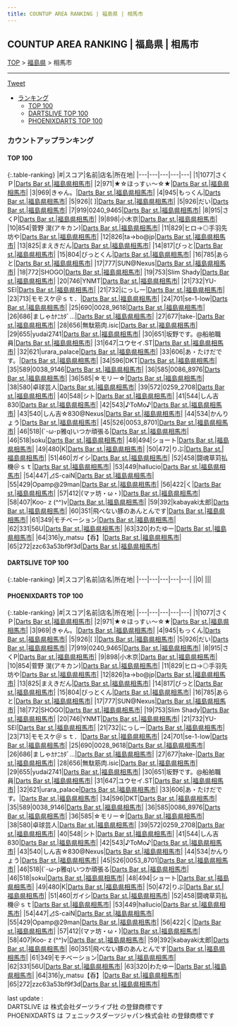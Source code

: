 ```yaml
---
title: COUNTUP AREA RANKING | 福島県 | 相馬市
---
```

## COUNTUP AREA RANKING | 福島県 | 相馬市

[TOP](/darts/rank/) > [福島県](/darts/rank/福島県/) > 相馬市

___

<a href="https://twitter.com/share?ref_src=twsrc%5Etfw" data-text="COUNTUP AREA RANKING | 福島県相馬市" class="twitter-share-button" data-hashtags="DARTSLIVE,PHOENIXDARTS,darts,ダーツ" data-show-count="false">Tweet</a>

* [ランキング](#カウントアップランキング)
    * [TOP 100](#top-100)
    * [DARTSLIVE TOP 100](#dartslive-top-100)
    * [PHOENIXDARTS TOP 100](#phoenixdarts-top-100)

### カウントアップランキング

#### TOP 100



{:.table-ranking}
|#|スコア|名前|店名|所在地|
|---|---|---|---|---|
|1|1077|<span class="rank-name-pd">さくＰ</span>|<a href="https://vs.phoenixdarts.com/jp/shop/shopDetailInfo/s_10170?s_seq=10170">Darts Bar st.</a>|<a href="/darts/rank/福島県/相馬市">福島県相馬市</a>|
|2|971|<span class="rank-name-pd">★☆ほっすぃ〜☆★</span>|<a href="https://vs.phoenixdarts.com/jp/shop/shopDetailInfo/s_10170?s_seq=10170">Darts Bar st.</a>|<a href="/darts/rank/福島県/相馬市">福島県相馬市</a>|
|3|969|<span class="rank-name-pd">きゃん。</span>|<a href="https://vs.phoenixdarts.com/jp/shop/shopDetailInfo/s_10170?s_seq=10170">Darts Bar st.</a>|<a href="/darts/rank/福島県/相馬市">福島県相馬市</a>|
|4|945|<span class="rank-name-pd">もっくん</span>|<a href="https://vs.phoenixdarts.com/jp/shop/shopDetailInfo/s_10170?s_seq=10170">Darts Bar st.</a>|<a href="/darts/rank/福島県/相馬市">福島県相馬市</a>|
|5|926|<span class="rank-name-pd">[   ]</span>|<a href="https://vs.phoenixdarts.com/jp/shop/shopDetailInfo/s_10170?s_seq=10170">Darts Bar st.</a>|<a href="/darts/rank/福島県/相馬市">福島県相馬市</a>|
|5|926|<span class="rank-name-pd">だい</span>|<a href="https://vs.phoenixdarts.com/jp/shop/shopDetailInfo/s_10170?s_seq=10170">Darts Bar st.</a>|<a href="/darts/rank/福島県/相馬市">福島県相馬市</a>|
|7|919|<span class="rank-name-pd">0240_9465</span>|<a href="https://vs.phoenixdarts.com/jp/shop/shopDetailInfo/s_10170?s_seq=10170">Darts Bar st.</a>|<a href="/darts/rank/福島県/相馬市">福島県相馬市</a>|
|8|915|<span class="rank-name-pd">さくP</span>|<a href="https://vs.phoenixdarts.com/jp/shop/shopDetailInfo/s_10170?s_seq=10170">Darts Bar st.</a>|<a href="/darts/rank/福島県/相馬市">福島県相馬市</a>|
|9|898|<span class="rank-name-pd">小木京</span>|<a href="https://vs.phoenixdarts.com/jp/shop/shopDetailInfo/s_10170?s_seq=10170">Darts Bar st.</a>|<a href="/darts/rank/福島県/相馬市">福島県相馬市</a>|
|10|854|<span class="rank-name-pd">菅野 滉(アキカン)</span>|<a href="https://vs.phoenixdarts.com/jp/shop/shopDetailInfo/s_10170?s_seq=10170">Darts Bar st.</a>|<a href="/darts/rank/福島県/相馬市">福島県相馬市</a>|
|11|829|<span class="rank-name-pd">ヒロ→◎手羽先坊や</span>|<a href="https://vs.phoenixdarts.com/jp/shop/shopDetailInfo/s_10170?s_seq=10170">Darts Bar st.</a>|<a href="/darts/rank/福島県/相馬市">福島県相馬市</a>|
|12|826|<span class="rank-name-pd">ta→bo@jp</span>|<a href="https://vs.phoenixdarts.com/jp/shop/shopDetailInfo/s_10170?s_seq=10170">Darts Bar st.</a>|<a href="/darts/rank/福島県/相馬市">福島県相馬市</a>|
|13|825|<span class="rank-name-pd">まえきだん</span>|<a href="https://vs.phoenixdarts.com/jp/shop/shopDetailInfo/s_10170?s_seq=10170">Darts Bar st.</a>|<a href="/darts/rank/福島県/相馬市">福島県相馬市</a>|
|14|817|<span class="rank-name-pd">びっと</span>|<a href="https://vs.phoenixdarts.com/jp/shop/shopDetailInfo/s_10170?s_seq=10170">Darts Bar st.</a>|<a href="/darts/rank/福島県/相馬市">福島県相馬市</a>|
|15|804|<span class="rank-name-pd">びっとくん</span>|<a href="https://vs.phoenixdarts.com/jp/shop/shopDetailInfo/s_10170?s_seq=10170">Darts Bar st.</a>|<a href="/darts/rank/福島県/相馬市">福島県相馬市</a>|
|16|785|<span class="rank-name-pd">あらと</span>|<a href="https://vs.phoenixdarts.com/jp/shop/shopDetailInfo/s_10170?s_seq=10170">Darts Bar st.</a>|<a href="/darts/rank/福島県/相馬市">福島県相馬市</a>|
|17|777|<span class="rank-name-pd">SUN@Nexus</span>|<a href="https://vs.phoenixdarts.com/jp/shop/shopDetailInfo/s_10170?s_seq=10170">Darts Bar st.</a>|<a href="/darts/rank/福島県/相馬市">福島県相馬市</a>|
|18|772|<span class="rank-name-pd">SHOGO</span>|<a href="https://vs.phoenixdarts.com/jp/shop/shopDetailInfo/s_10170?s_seq=10170">Darts Bar st.</a>|<a href="/darts/rank/福島県/相馬市">福島県相馬市</a>|
|19|753|<span class="rank-name-pd">Slim Shady</span>|<a href="https://vs.phoenixdarts.com/jp/shop/shopDetailInfo/s_10170?s_seq=10170">Darts Bar st.</a>|<a href="/darts/rank/福島県/相馬市">福島県相馬市</a>|
|20|746|<span class="rank-name-pd">YNMT</span>|<a href="https://vs.phoenixdarts.com/jp/shop/shopDetailInfo/s_10170?s_seq=10170">Darts Bar st.</a>|<a href="/darts/rank/福島県/相馬市">福島県相馬市</a>|
|21|732|<span class="rank-name-pd">YU-SEI</span>|<a href="https://vs.phoenixdarts.com/jp/shop/shopDetailInfo/s_10170?s_seq=10170">Darts Bar st.</a>|<a href="/darts/rank/福島県/相馬市">福島県相馬市</a>|
|21|732|<span class="rank-name-pd">にっしー</span>|<a href="https://vs.phoenixdarts.com/jp/shop/shopDetailInfo/s_10170?s_seq=10170">Darts Bar st.</a>|<a href="/darts/rank/福島県/相馬市">福島県相馬市</a>|
|23|713|<span class="rank-name-pd">モモスケ＠ｓｔ．</span>|<a href="https://vs.phoenixdarts.com/jp/shop/shopDetailInfo/s_10170?s_seq=10170">Darts Bar st.</a>|<a href="/darts/rank/福島県/相馬市">福島県相馬市</a>|
|24|701|<span class="rank-name-pd">se-1-low</span>|<a href="https://vs.phoenixdarts.com/jp/shop/shopDetailInfo/s_10170?s_seq=10170">Darts Bar st.</a>|<a href="/darts/rank/福島県/相馬市">福島県相馬市</a>|
|25|690|<span class="rank-name-pd">0028_9618</span>|<a href="https://vs.phoenixdarts.com/jp/shop/shopDetailInfo/s_10170?s_seq=10170">Darts Bar st.</a>|<a href="/darts/rank/福島県/相馬市">福島県相馬市</a>|
|26|686|<span class="rank-name-pd">ましゃｶﾅﾆｶﾀﾞ…</span>|<a href="https://vs.phoenixdarts.com/jp/shop/shopDetailInfo/s_10170?s_seq=10170">Darts Bar st.</a>|<a href="/darts/rank/福島県/相馬市">福島県相馬市</a>|
|27|677|<span class="rank-name-pd">take-</span>|<a href="https://vs.phoenixdarts.com/jp/shop/shopDetailInfo/s_10170?s_seq=10170">Darts Bar st.</a>|<a href="/darts/rank/福島県/相馬市">福島県相馬市</a>|
|28|656|<span class="rank-name-pd">無駄筋肉.isic</span>|<a href="https://vs.phoenixdarts.com/jp/shop/shopDetailInfo/s_10170?s_seq=10170">Darts Bar st.</a>|<a href="/darts/rank/福島県/相馬市">福島県相馬市</a>|
|29|655|<span class="rank-name-pd">yudai2741</span>|<a href="https://vs.phoenixdarts.com/jp/shop/shopDetailInfo/s_10170?s_seq=10170">Darts Bar st.</a>|<a href="/darts/rank/福島県/相馬市">福島県相馬市</a>|
|30|651|<span class="rank-name-pd">坂野です。@船舶職員</span>|<a href="https://vs.phoenixdarts.com/jp/shop/shopDetailInfo/s_10170?s_seq=10170">Darts Bar st.</a>|<a href="/darts/rank/福島県/相馬市">福島県相馬市</a>|
|31|647|<span class="rank-name-pd">ユウセイ.ST</span>|<a href="https://vs.phoenixdarts.com/jp/shop/shopDetailInfo/s_10170?s_seq=10170">Darts Bar st.</a>|<a href="/darts/rank/福島県/相馬市">福島県相馬市</a>|
|32|621|<span class="rank-name-pd">urara_palace</span>|<a href="https://vs.phoenixdarts.com/jp/shop/shopDetailInfo/s_10170?s_seq=10170">Darts Bar st.</a>|<a href="/darts/rank/福島県/相馬市">福島県相馬市</a>|
|33|606|<span class="rank-name-pd">あ・たけだです。</span>|<a href="https://vs.phoenixdarts.com/jp/shop/shopDetailInfo/s_10170?s_seq=10170">Darts Bar st.</a>|<a href="/darts/rank/福島県/相馬市">福島県相馬市</a>|
|34|596|<span class="rank-name-pd">DKT</span>|<a href="https://vs.phoenixdarts.com/jp/shop/shopDetailInfo/s_10170?s_seq=10170">Darts Bar st.</a>|<a href="/darts/rank/福島県/相馬市">福島県相馬市</a>|
|35|589|<span class="rank-name-pd">0038_9146</span>|<a href="https://vs.phoenixdarts.com/jp/shop/shopDetailInfo/s_10170?s_seq=10170">Darts Bar st.</a>|<a href="/darts/rank/福島県/相馬市">福島県相馬市</a>|
|36|585|<span class="rank-name-pd">0086_8976</span>|<a href="https://vs.phoenixdarts.com/jp/shop/shopDetailInfo/s_10170?s_seq=10170">Darts Bar st.</a>|<a href="/darts/rank/福島県/相馬市">福島県相馬市</a>|
|36|585|<span class="rank-name-pd">☆モリー☆</span>|<a href="https://vs.phoenixdarts.com/jp/shop/shopDetailInfo/s_10170?s_seq=10170">Darts Bar st.</a>|<a href="/darts/rank/福島県/相馬市">福島県相馬市</a>|
|38|580|<span class="rank-name-pd">卓球芸人</span>|<a href="https://vs.phoenixdarts.com/jp/shop/shopDetailInfo/s_10170?s_seq=10170">Darts Bar st.</a>|<a href="/darts/rank/福島県/相馬市">福島県相馬市</a>|
|39|572|<span class="rank-name-pd">0259_2708</span>|<a href="https://vs.phoenixdarts.com/jp/shop/shopDetailInfo/s_10170?s_seq=10170">Darts Bar st.</a>|<a href="/darts/rank/福島県/相馬市">福島県相馬市</a>|
|40|548|<span class="rank-name-pd">シト</span>|<a href="https://vs.phoenixdarts.com/jp/shop/shopDetailInfo/s_10170?s_seq=10170">Darts Bar st.</a>|<a href="/darts/rank/福島県/相馬市">福島県相馬市</a>|
|41|544|<span class="rank-name-pd">しん吉830</span>|<a href="https://vs.phoenixdarts.com/jp/shop/shopDetailInfo/s_10170?s_seq=10170">Darts Bar st.</a>|<a href="/darts/rank/福島県/相馬市">福島県相馬市</a>|
|42|543|<span class="rank-name-pd">♪ToMo♪</span>|<a href="https://vs.phoenixdarts.com/jp/shop/shopDetailInfo/s_10170?s_seq=10170">Darts Bar st.</a>|<a href="/darts/rank/福島県/相馬市">福島県相馬市</a>|
|43|540|<span class="rank-name-pd">しん吉☆830@Nexus</span>|<a href="https://vs.phoenixdarts.com/jp/shop/shopDetailInfo/s_10170?s_seq=10170">Darts Bar st.</a>|<a href="/darts/rank/福島県/相馬市">福島県相馬市</a>|
|44|534|<span class="rank-name-pd">かんりょう</span>|<a href="https://vs.phoenixdarts.com/jp/shop/shopDetailInfo/s_10170?s_seq=10170">Darts Bar st.</a>|<a href="/darts/rank/福島県/相馬市">福島県相馬市</a>|
|45|526|<span class="rank-name-pd">0053_8701</span>|<a href="https://vs.phoenixdarts.com/jp/shop/shopDetailInfo/s_10170?s_seq=10170">Darts Bar st.</a>|<a href="/darts/rank/福島県/相馬市">福島県相馬市</a>|
|46|518|<span class="rank-name-pd">(´･ω･p雅q)いつか頑張る</span>|<a href="https://vs.phoenixdarts.com/jp/shop/shopDetailInfo/s_10170?s_seq=10170">Darts Bar st.</a>|<a href="/darts/rank/福島県/相馬市">福島県相馬市</a>|
|46|518|<span class="rank-name-pd">soku</span>|<a href="https://vs.phoenixdarts.com/jp/shop/shopDetailInfo/s_10170?s_seq=10170">Darts Bar st.</a>|<a href="/darts/rank/福島県/相馬市">福島県相馬市</a>|
|48|494|<span class="rank-name-pd">ショート</span>|<a href="https://vs.phoenixdarts.com/jp/shop/shopDetailInfo/s_10170?s_seq=10170">Darts Bar st.</a>|<a href="/darts/rank/福島県/相馬市">福島県相馬市</a>|
|49|480|<span class="rank-name-pd">K</span>|<a href="https://vs.phoenixdarts.com/jp/shop/shopDetailInfo/s_10170?s_seq=10170">Darts Bar st.</a>|<a href="/darts/rank/福島県/相馬市">福島県相馬市</a>|
|50|472|<span class="rank-name-pd">りぶ</span>|<a href="https://vs.phoenixdarts.com/jp/shop/shopDetailInfo/s_10170?s_seq=10170">Darts Bar st.</a>|<a href="/darts/rank/福島県/相馬市">福島県相馬市</a>|
|51|460|<span class="rank-name-pd">ガイシ</span>|<a href="https://vs.phoenixdarts.com/jp/shop/shopDetailInfo/s_10170?s_seq=10170">Darts Bar st.</a>|<a href="/darts/rank/福島県/相馬市">福島県相馬市</a>|
|52|458|<span class="rank-name-pd">闘魂草苅払機＠ｓｔ</span>|<a href="https://vs.phoenixdarts.com/jp/shop/shopDetailInfo/s_10170?s_seq=10170">Darts Bar st.</a>|<a href="/darts/rank/福島県/相馬市">福島県相馬市</a>|
|53|449|<span class="rank-name-pd">hallucio</span>|<a href="https://vs.phoenixdarts.com/jp/shop/shopDetailInfo/s_10170?s_seq=10170">Darts Bar st.</a>|<a href="/darts/rank/福島県/相馬市">福島県相馬市</a>|
|54|447|<span class="rank-name-pd">⊿S-caiN</span>|<a href="https://vs.phoenixdarts.com/jp/shop/shopDetailInfo/s_10170?s_seq=10170">Darts Bar st.</a>|<a href="/darts/rank/福島県/相馬市">福島県相馬市</a>|
|55|429|<span class="rank-name-pd">Opamp@29man</span>|<a href="https://vs.phoenixdarts.com/jp/shop/shopDetailInfo/s_10170?s_seq=10170">Darts Bar st.</a>|<a href="/darts/rank/福島県/相馬市">福島県相馬市</a>|
|56|422|<span class="rank-name-pd">く</span>|<a href="https://vs.phoenixdarts.com/jp/shop/shopDetailInfo/s_10170?s_seq=10170">Darts Bar st.</a>|<a href="/darts/rank/福島県/相馬市">福島県相馬市</a>|
|57|412|<span class="rank-name-pd">(マァ坊・ω・)</span>|<a href="https://vs.phoenixdarts.com/jp/shop/shopDetailInfo/s_10170?s_seq=10170">Darts Bar st.</a>|<a href="/darts/rank/福島県/相馬市">福島県相馬市</a>|
|58|407|<span class="rank-name-pd">Koo- z (^^)v</span>|<a href="https://vs.phoenixdarts.com/jp/shop/shopDetailInfo/s_10170?s_seq=10170">Darts Bar st.</a>|<a href="/darts/rank/福島県/相馬市">福島県相馬市</a>|
|59|392|<span class="rank-name-pd">kabayaki太郎</span>|<a href="https://vs.phoenixdarts.com/jp/shop/shopDetailInfo/s_10170?s_seq=10170">Darts Bar st.</a>|<a href="/darts/rank/福島県/相馬市">福島県相馬市</a>|
|60|351|<span class="rank-name-pd">飛べない豚のあんとんです</span>|<a href="https://vs.phoenixdarts.com/jp/shop/shopDetailInfo/s_10170?s_seq=10170">Darts Bar st.</a>|<a href="/darts/rank/福島県/相馬市">福島県相馬市</a>|
|61|349|<span class="rank-name-pd">モチベーション</span>|<a href="https://vs.phoenixdarts.com/jp/shop/shopDetailInfo/s_10170?s_seq=10170">Darts Bar st.</a>|<a href="/darts/rank/福島県/相馬市">福島県相馬市</a>|
|62|331|<span class="rank-name-pd">56U</span>|<a href="https://vs.phoenixdarts.com/jp/shop/shopDetailInfo/s_10170?s_seq=10170">Darts Bar st.</a>|<a href="/darts/rank/福島県/相馬市">福島県相馬市</a>|
|63|320|<span class="rank-name-pd">わたゆー</span>|<a href="https://vs.phoenixdarts.com/jp/shop/shopDetailInfo/s_10170?s_seq=10170">Darts Bar st.</a>|<a href="/darts/rank/福島県/相馬市">福島県相馬市</a>|
|64|316|<span class="rank-name-pd">y_matsu【呑】</span>|<a href="https://vs.phoenixdarts.com/jp/shop/shopDetailInfo/s_10170?s_seq=10170">Darts Bar st.</a>|<a href="/darts/rank/福島県/相馬市">福島県相馬市</a>|
|65|272|<span class="rank-name-pd">zzc63a53bf9f3d</span>|<a href="https://vs.phoenixdarts.com/jp/shop/shopDetailInfo/s_10170?s_seq=10170">Darts Bar st.</a>|<a href="/darts/rank/福島県/相馬市">福島県相馬市</a>|


#### DARTSLIVE TOP 100



{:.table-ranking}
|#|スコア|名前|店名|所在地|
|---|---|---|---|---|
||0|<span class="rank-name-dl"> </span>|<a href=""></a>|<a href="/darts/rank//"></a>|


#### PHOENIXDARTS TOP 100



{:.table-ranking}
|#|スコア|名前|店名|所在地|
|---|---|---|---|---|
|1|1077|<span class="rank-name-pd">さくＰ</span>|<a href="https://vs.phoenixdarts.com/jp/shop/shopDetailInfo/s_10170?s_seq=10170">Darts Bar st.</a>|<a href="/darts/rank/福島県/相馬市">福島県相馬市</a>|
|2|971|<span class="rank-name-pd">★☆ほっすぃ〜☆★</span>|<a href="https://vs.phoenixdarts.com/jp/shop/shopDetailInfo/s_10170?s_seq=10170">Darts Bar st.</a>|<a href="/darts/rank/福島県/相馬市">福島県相馬市</a>|
|3|969|<span class="rank-name-pd">きゃん。</span>|<a href="https://vs.phoenixdarts.com/jp/shop/shopDetailInfo/s_10170?s_seq=10170">Darts Bar st.</a>|<a href="/darts/rank/福島県/相馬市">福島県相馬市</a>|
|4|945|<span class="rank-name-pd">もっくん</span>|<a href="https://vs.phoenixdarts.com/jp/shop/shopDetailInfo/s_10170?s_seq=10170">Darts Bar st.</a>|<a href="/darts/rank/福島県/相馬市">福島県相馬市</a>|
|5|926|<span class="rank-name-pd">[   ]</span>|<a href="https://vs.phoenixdarts.com/jp/shop/shopDetailInfo/s_10170?s_seq=10170">Darts Bar st.</a>|<a href="/darts/rank/福島県/相馬市">福島県相馬市</a>|
|5|926|<span class="rank-name-pd">だい</span>|<a href="https://vs.phoenixdarts.com/jp/shop/shopDetailInfo/s_10170?s_seq=10170">Darts Bar st.</a>|<a href="/darts/rank/福島県/相馬市">福島県相馬市</a>|
|7|919|<span class="rank-name-pd">0240_9465</span>|<a href="https://vs.phoenixdarts.com/jp/shop/shopDetailInfo/s_10170?s_seq=10170">Darts Bar st.</a>|<a href="/darts/rank/福島県/相馬市">福島県相馬市</a>|
|8|915|<span class="rank-name-pd">さくP</span>|<a href="https://vs.phoenixdarts.com/jp/shop/shopDetailInfo/s_10170?s_seq=10170">Darts Bar st.</a>|<a href="/darts/rank/福島県/相馬市">福島県相馬市</a>|
|9|898|<span class="rank-name-pd">小木京</span>|<a href="https://vs.phoenixdarts.com/jp/shop/shopDetailInfo/s_10170?s_seq=10170">Darts Bar st.</a>|<a href="/darts/rank/福島県/相馬市">福島県相馬市</a>|
|10|854|<span class="rank-name-pd">菅野 滉(アキカン)</span>|<a href="https://vs.phoenixdarts.com/jp/shop/shopDetailInfo/s_10170?s_seq=10170">Darts Bar st.</a>|<a href="/darts/rank/福島県/相馬市">福島県相馬市</a>|
|11|829|<span class="rank-name-pd">ヒロ→◎手羽先坊や</span>|<a href="https://vs.phoenixdarts.com/jp/shop/shopDetailInfo/s_10170?s_seq=10170">Darts Bar st.</a>|<a href="/darts/rank/福島県/相馬市">福島県相馬市</a>|
|12|826|<span class="rank-name-pd">ta→bo@jp</span>|<a href="https://vs.phoenixdarts.com/jp/shop/shopDetailInfo/s_10170?s_seq=10170">Darts Bar st.</a>|<a href="/darts/rank/福島県/相馬市">福島県相馬市</a>|
|13|825|<span class="rank-name-pd">まえきだん</span>|<a href="https://vs.phoenixdarts.com/jp/shop/shopDetailInfo/s_10170?s_seq=10170">Darts Bar st.</a>|<a href="/darts/rank/福島県/相馬市">福島県相馬市</a>|
|14|817|<span class="rank-name-pd">びっと</span>|<a href="https://vs.phoenixdarts.com/jp/shop/shopDetailInfo/s_10170?s_seq=10170">Darts Bar st.</a>|<a href="/darts/rank/福島県/相馬市">福島県相馬市</a>|
|15|804|<span class="rank-name-pd">びっとくん</span>|<a href="https://vs.phoenixdarts.com/jp/shop/shopDetailInfo/s_10170?s_seq=10170">Darts Bar st.</a>|<a href="/darts/rank/福島県/相馬市">福島県相馬市</a>|
|16|785|<span class="rank-name-pd">あらと</span>|<a href="https://vs.phoenixdarts.com/jp/shop/shopDetailInfo/s_10170?s_seq=10170">Darts Bar st.</a>|<a href="/darts/rank/福島県/相馬市">福島県相馬市</a>|
|17|777|<span class="rank-name-pd">SUN@Nexus</span>|<a href="https://vs.phoenixdarts.com/jp/shop/shopDetailInfo/s_10170?s_seq=10170">Darts Bar st.</a>|<a href="/darts/rank/福島県/相馬市">福島県相馬市</a>|
|18|772|<span class="rank-name-pd">SHOGO</span>|<a href="https://vs.phoenixdarts.com/jp/shop/shopDetailInfo/s_10170?s_seq=10170">Darts Bar st.</a>|<a href="/darts/rank/福島県/相馬市">福島県相馬市</a>|
|19|753|<span class="rank-name-pd">Slim Shady</span>|<a href="https://vs.phoenixdarts.com/jp/shop/shopDetailInfo/s_10170?s_seq=10170">Darts Bar st.</a>|<a href="/darts/rank/福島県/相馬市">福島県相馬市</a>|
|20|746|<span class="rank-name-pd">YNMT</span>|<a href="https://vs.phoenixdarts.com/jp/shop/shopDetailInfo/s_10170?s_seq=10170">Darts Bar st.</a>|<a href="/darts/rank/福島県/相馬市">福島県相馬市</a>|
|21|732|<span class="rank-name-pd">YU-SEI</span>|<a href="https://vs.phoenixdarts.com/jp/shop/shopDetailInfo/s_10170?s_seq=10170">Darts Bar st.</a>|<a href="/darts/rank/福島県/相馬市">福島県相馬市</a>|
|21|732|<span class="rank-name-pd">にっしー</span>|<a href="https://vs.phoenixdarts.com/jp/shop/shopDetailInfo/s_10170?s_seq=10170">Darts Bar st.</a>|<a href="/darts/rank/福島県/相馬市">福島県相馬市</a>|
|23|713|<span class="rank-name-pd">モモスケ＠ｓｔ．</span>|<a href="https://vs.phoenixdarts.com/jp/shop/shopDetailInfo/s_10170?s_seq=10170">Darts Bar st.</a>|<a href="/darts/rank/福島県/相馬市">福島県相馬市</a>|
|24|701|<span class="rank-name-pd">se-1-low</span>|<a href="https://vs.phoenixdarts.com/jp/shop/shopDetailInfo/s_10170?s_seq=10170">Darts Bar st.</a>|<a href="/darts/rank/福島県/相馬市">福島県相馬市</a>|
|25|690|<span class="rank-name-pd">0028_9618</span>|<a href="https://vs.phoenixdarts.com/jp/shop/shopDetailInfo/s_10170?s_seq=10170">Darts Bar st.</a>|<a href="/darts/rank/福島県/相馬市">福島県相馬市</a>|
|26|686|<span class="rank-name-pd">ましゃｶﾅﾆｶﾀﾞ…</span>|<a href="https://vs.phoenixdarts.com/jp/shop/shopDetailInfo/s_10170?s_seq=10170">Darts Bar st.</a>|<a href="/darts/rank/福島県/相馬市">福島県相馬市</a>|
|27|677|<span class="rank-name-pd">take-</span>|<a href="https://vs.phoenixdarts.com/jp/shop/shopDetailInfo/s_10170?s_seq=10170">Darts Bar st.</a>|<a href="/darts/rank/福島県/相馬市">福島県相馬市</a>|
|28|656|<span class="rank-name-pd">無駄筋肉.isic</span>|<a href="https://vs.phoenixdarts.com/jp/shop/shopDetailInfo/s_10170?s_seq=10170">Darts Bar st.</a>|<a href="/darts/rank/福島県/相馬市">福島県相馬市</a>|
|29|655|<span class="rank-name-pd">yudai2741</span>|<a href="https://vs.phoenixdarts.com/jp/shop/shopDetailInfo/s_10170?s_seq=10170">Darts Bar st.</a>|<a href="/darts/rank/福島県/相馬市">福島県相馬市</a>|
|30|651|<span class="rank-name-pd">坂野です。@船舶職員</span>|<a href="https://vs.phoenixdarts.com/jp/shop/shopDetailInfo/s_10170?s_seq=10170">Darts Bar st.</a>|<a href="/darts/rank/福島県/相馬市">福島県相馬市</a>|
|31|647|<span class="rank-name-pd">ユウセイ.ST</span>|<a href="https://vs.phoenixdarts.com/jp/shop/shopDetailInfo/s_10170?s_seq=10170">Darts Bar st.</a>|<a href="/darts/rank/福島県/相馬市">福島県相馬市</a>|
|32|621|<span class="rank-name-pd">urara_palace</span>|<a href="https://vs.phoenixdarts.com/jp/shop/shopDetailInfo/s_10170?s_seq=10170">Darts Bar st.</a>|<a href="/darts/rank/福島県/相馬市">福島県相馬市</a>|
|33|606|<span class="rank-name-pd">あ・たけだです。</span>|<a href="https://vs.phoenixdarts.com/jp/shop/shopDetailInfo/s_10170?s_seq=10170">Darts Bar st.</a>|<a href="/darts/rank/福島県/相馬市">福島県相馬市</a>|
|34|596|<span class="rank-name-pd">DKT</span>|<a href="https://vs.phoenixdarts.com/jp/shop/shopDetailInfo/s_10170?s_seq=10170">Darts Bar st.</a>|<a href="/darts/rank/福島県/相馬市">福島県相馬市</a>|
|35|589|<span class="rank-name-pd">0038_9146</span>|<a href="https://vs.phoenixdarts.com/jp/shop/shopDetailInfo/s_10170?s_seq=10170">Darts Bar st.</a>|<a href="/darts/rank/福島県/相馬市">福島県相馬市</a>|
|36|585|<span class="rank-name-pd">0086_8976</span>|<a href="https://vs.phoenixdarts.com/jp/shop/shopDetailInfo/s_10170?s_seq=10170">Darts Bar st.</a>|<a href="/darts/rank/福島県/相馬市">福島県相馬市</a>|
|36|585|<span class="rank-name-pd">☆モリー☆</span>|<a href="https://vs.phoenixdarts.com/jp/shop/shopDetailInfo/s_10170?s_seq=10170">Darts Bar st.</a>|<a href="/darts/rank/福島県/相馬市">福島県相馬市</a>|
|38|580|<span class="rank-name-pd">卓球芸人</span>|<a href="https://vs.phoenixdarts.com/jp/shop/shopDetailInfo/s_10170?s_seq=10170">Darts Bar st.</a>|<a href="/darts/rank/福島県/相馬市">福島県相馬市</a>|
|39|572|<span class="rank-name-pd">0259_2708</span>|<a href="https://vs.phoenixdarts.com/jp/shop/shopDetailInfo/s_10170?s_seq=10170">Darts Bar st.</a>|<a href="/darts/rank/福島県/相馬市">福島県相馬市</a>|
|40|548|<span class="rank-name-pd">シト</span>|<a href="https://vs.phoenixdarts.com/jp/shop/shopDetailInfo/s_10170?s_seq=10170">Darts Bar st.</a>|<a href="/darts/rank/福島県/相馬市">福島県相馬市</a>|
|41|544|<span class="rank-name-pd">しん吉830</span>|<a href="https://vs.phoenixdarts.com/jp/shop/shopDetailInfo/s_10170?s_seq=10170">Darts Bar st.</a>|<a href="/darts/rank/福島県/相馬市">福島県相馬市</a>|
|42|543|<span class="rank-name-pd">♪ToMo♪</span>|<a href="https://vs.phoenixdarts.com/jp/shop/shopDetailInfo/s_10170?s_seq=10170">Darts Bar st.</a>|<a href="/darts/rank/福島県/相馬市">福島県相馬市</a>|
|43|540|<span class="rank-name-pd">しん吉☆830@Nexus</span>|<a href="https://vs.phoenixdarts.com/jp/shop/shopDetailInfo/s_10170?s_seq=10170">Darts Bar st.</a>|<a href="/darts/rank/福島県/相馬市">福島県相馬市</a>|
|44|534|<span class="rank-name-pd">かんりょう</span>|<a href="https://vs.phoenixdarts.com/jp/shop/shopDetailInfo/s_10170?s_seq=10170">Darts Bar st.</a>|<a href="/darts/rank/福島県/相馬市">福島県相馬市</a>|
|45|526|<span class="rank-name-pd">0053_8701</span>|<a href="https://vs.phoenixdarts.com/jp/shop/shopDetailInfo/s_10170?s_seq=10170">Darts Bar st.</a>|<a href="/darts/rank/福島県/相馬市">福島県相馬市</a>|
|46|518|<span class="rank-name-pd">(´･ω･p雅q)いつか頑張る</span>|<a href="https://vs.phoenixdarts.com/jp/shop/shopDetailInfo/s_10170?s_seq=10170">Darts Bar st.</a>|<a href="/darts/rank/福島県/相馬市">福島県相馬市</a>|
|46|518|<span class="rank-name-pd">soku</span>|<a href="https://vs.phoenixdarts.com/jp/shop/shopDetailInfo/s_10170?s_seq=10170">Darts Bar st.</a>|<a href="/darts/rank/福島県/相馬市">福島県相馬市</a>|
|48|494|<span class="rank-name-pd">ショート</span>|<a href="https://vs.phoenixdarts.com/jp/shop/shopDetailInfo/s_10170?s_seq=10170">Darts Bar st.</a>|<a href="/darts/rank/福島県/相馬市">福島県相馬市</a>|
|49|480|<span class="rank-name-pd">K</span>|<a href="https://vs.phoenixdarts.com/jp/shop/shopDetailInfo/s_10170?s_seq=10170">Darts Bar st.</a>|<a href="/darts/rank/福島県/相馬市">福島県相馬市</a>|
|50|472|<span class="rank-name-pd">りぶ</span>|<a href="https://vs.phoenixdarts.com/jp/shop/shopDetailInfo/s_10170?s_seq=10170">Darts Bar st.</a>|<a href="/darts/rank/福島県/相馬市">福島県相馬市</a>|
|51|460|<span class="rank-name-pd">ガイシ</span>|<a href="https://vs.phoenixdarts.com/jp/shop/shopDetailInfo/s_10170?s_seq=10170">Darts Bar st.</a>|<a href="/darts/rank/福島県/相馬市">福島県相馬市</a>|
|52|458|<span class="rank-name-pd">闘魂草苅払機＠ｓｔ</span>|<a href="https://vs.phoenixdarts.com/jp/shop/shopDetailInfo/s_10170?s_seq=10170">Darts Bar st.</a>|<a href="/darts/rank/福島県/相馬市">福島県相馬市</a>|
|53|449|<span class="rank-name-pd">hallucio</span>|<a href="https://vs.phoenixdarts.com/jp/shop/shopDetailInfo/s_10170?s_seq=10170">Darts Bar st.</a>|<a href="/darts/rank/福島県/相馬市">福島県相馬市</a>|
|54|447|<span class="rank-name-pd">⊿S-caiN</span>|<a href="https://vs.phoenixdarts.com/jp/shop/shopDetailInfo/s_10170?s_seq=10170">Darts Bar st.</a>|<a href="/darts/rank/福島県/相馬市">福島県相馬市</a>|
|55|429|<span class="rank-name-pd">Opamp@29man</span>|<a href="https://vs.phoenixdarts.com/jp/shop/shopDetailInfo/s_10170?s_seq=10170">Darts Bar st.</a>|<a href="/darts/rank/福島県/相馬市">福島県相馬市</a>|
|56|422|<span class="rank-name-pd">く</span>|<a href="https://vs.phoenixdarts.com/jp/shop/shopDetailInfo/s_10170?s_seq=10170">Darts Bar st.</a>|<a href="/darts/rank/福島県/相馬市">福島県相馬市</a>|
|57|412|<span class="rank-name-pd">(マァ坊・ω・)</span>|<a href="https://vs.phoenixdarts.com/jp/shop/shopDetailInfo/s_10170?s_seq=10170">Darts Bar st.</a>|<a href="/darts/rank/福島県/相馬市">福島県相馬市</a>|
|58|407|<span class="rank-name-pd">Koo- z (^^)v</span>|<a href="https://vs.phoenixdarts.com/jp/shop/shopDetailInfo/s_10170?s_seq=10170">Darts Bar st.</a>|<a href="/darts/rank/福島県/相馬市">福島県相馬市</a>|
|59|392|<span class="rank-name-pd">kabayaki太郎</span>|<a href="https://vs.phoenixdarts.com/jp/shop/shopDetailInfo/s_10170?s_seq=10170">Darts Bar st.</a>|<a href="/darts/rank/福島県/相馬市">福島県相馬市</a>|
|60|351|<span class="rank-name-pd">飛べない豚のあんとんです</span>|<a href="https://vs.phoenixdarts.com/jp/shop/shopDetailInfo/s_10170?s_seq=10170">Darts Bar st.</a>|<a href="/darts/rank/福島県/相馬市">福島県相馬市</a>|
|61|349|<span class="rank-name-pd">モチベーション</span>|<a href="https://vs.phoenixdarts.com/jp/shop/shopDetailInfo/s_10170?s_seq=10170">Darts Bar st.</a>|<a href="/darts/rank/福島県/相馬市">福島県相馬市</a>|
|62|331|<span class="rank-name-pd">56U</span>|<a href="https://vs.phoenixdarts.com/jp/shop/shopDetailInfo/s_10170?s_seq=10170">Darts Bar st.</a>|<a href="/darts/rank/福島県/相馬市">福島県相馬市</a>|
|63|320|<span class="rank-name-pd">わたゆー</span>|<a href="https://vs.phoenixdarts.com/jp/shop/shopDetailInfo/s_10170?s_seq=10170">Darts Bar st.</a>|<a href="/darts/rank/福島県/相馬市">福島県相馬市</a>|
|64|316|<span class="rank-name-pd">y_matsu【呑】</span>|<a href="https://vs.phoenixdarts.com/jp/shop/shopDetailInfo/s_10170?s_seq=10170">Darts Bar st.</a>|<a href="/darts/rank/福島県/相馬市">福島県相馬市</a>|
|65|272|<span class="rank-name-pd">zzc63a53bf9f3d</span>|<a href="https://vs.phoenixdarts.com/jp/shop/shopDetailInfo/s_10170?s_seq=10170">Darts Bar st.</a>|<a href="/darts/rank/福島県/相馬市">福島県相馬市</a>|


<div class="footer border-top border-gray-light mt-5 pt-3 text-right text-gray">
    last update : <span style="font-weight: italic" id="foot_last_modified"></span><br />
    DARTSLIVE は 株式会社ダーツライブ社 の登録商標です<br />
    PHOENIXDARTS は フェニックスダーツジャパン株式会社 の登録商標です<br />
</div>

<script src="https://cdnjs.cloudflare.com/ajax/libs/jquery.tablesorter/2.31.3/js/jquery.tablesorter.min.js" integrity="sha512-qzgd5cYSZcosqpzpn7zF2ZId8f/8CHmFKZ8j7mU4OUXTNRd5g+ZHBPsgKEwoqxCtdQvExE5LprwwPAgoicguNg==" crossorigin="anonymous" referrerpolicy="no-referrer"></script>
<link rel="stylesheet" href="https://cdnjs.cloudflare.com/ajax/libs/jquery.tablesorter/2.31.3/css/theme.default.min.css" integrity="sha512-wghhOJkjQX0Lh3NSWvNKeZ0ZpNn+SPVXX1Qyc9OCaogADktxrBiBdKGDoqVUOyhStvMBmJQ8ZdMHiR3wuEq8+w==" crossorigin="anonymous" referrerpolicy="no-referrer" />
<script>
$(function() {
    $(".table-ranking").tablesorter({sortList:[[0, 0]]});
    $("#foot_last_modified").text(formatDate(new Date(document.lastModified), 'yyyy-MM-dd HH:mm:ss'));
});
</script>

<script async src="https://platform.twitter.com/widgets.js" charset="utf-8"></script>